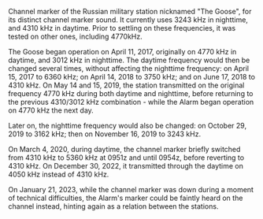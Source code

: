 Channel marker of the Russian military station nicknamed "The Goose", for its distinct channel marker sound. It currently uses 3243 kHz in nighttime, and 4310 kHz in daytime. Prior to settling on these frequencies, it was tested on other ones, including 4770kHz.

The Goose began operation on April 11, 2017, originally on 4770 kHz in daytime, and 3012 kHz in nighttime. The daytime frequency would then be changed several times, without affecting the nighttime frequency: on April 15, 2017 to 6360 kHz; on April 14, 2018 to 3750 kHz; and on June 17, 2018 to 4310 kHz. On May 14 and 15, 2019, the station transmitted on the original frequency 4770 kHz during both daytime and nighttime, before returning to the previous 4310/3012 kHz combination - while the Alarm began operation on 4770 kHz the next day.

Later on, the nighttime frequency would also be changed: on October 29, 2019 to 3162 kHz; then on November 16, 2019 to 3243 kHz.

On March 4, 2020, during daytime, the channel marker briefly switched from 4310 kHz to 5360 kHz at 0951z and until 0954z, before reverting to 4310 kHz. On December 30, 2022, it transmitted through the daytime on 4050 kHz instead of 4310 kHz.

On January 21, 2023, while the channel marker was down during a moment of technical difficulties, the Alarm's marker could be faintly heard on the channel instead, hinting again as a relation between the stations.